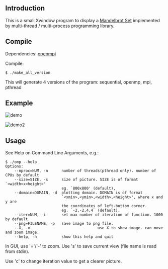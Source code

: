 ## Introduction

This is a small Xwindow program to display a [Mandelbrot Set](http://en.wikipedia.org/wiki/Mandelbrot_set) implemented by multi-thread / multi-process programming library.

## Compile
Dependencies: [openmpi](http://www.open-mpi.org/)

Compile:
```
$ ./make_all_version
```
This will generate 4 versions of the program: sequential, openmp, mpi, pthread

## Example
![demo](https://github.com/ppwwyyxx/Mandelbrot-Set/raw/master/report/res/show.png)

![demo2](https://github.com/ppwwyyxx/Mandelbrot-Set/raw/master/report/res/showmore.jpg)

## Usage
See Help on Command Line Arguments, e.g.:

```
$ ./omp --help
Options:
    --nproc=NUM, -n      number of threads(pthread only). number of CPUs by default
    --size=SIZE, -s      size of picture. SIZE is of format `<width>x<height>'
                         eg. `800x800' (default),
    --domain=DOMAIN, -d  plotting domain. DOMAIN is of format
                         `<xmin>,<ymin>,<width>,<height>', where x and y are
                         the coordinates of left-bottom corner.
                         eg. `-2,-2,4,4` (default).
    --iter=NUM, -i       set max number of iteration of function. 1000 by default.
    --png=FILENAME, -p   save image to png file.
    --X, -x                              use X to show image. can move and zoom image.
    --help, -h           show this help and quit
```

In GUI, use '='/'-' to zoom. Use 's' to save current view (file name is read from stdin).

Use 'c' to change iteration value to get a clearer picture.
